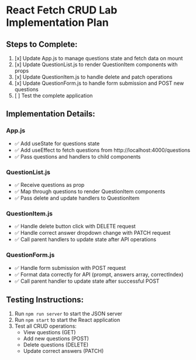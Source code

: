 # React Fetch CRUD Lab Implementation Plan

## Steps to Complete:

1. [x] Update App.js to manage questions state and fetch data on mount
2. [x] Update QuestionList.js to render QuestionItem components with props
3. [x] Update QuestionItem.js to handle delete and patch operations
4. [x] Update QuestionForm.js to handle form submission and POST new questions
5. [ ] Test the complete application

## Implementation Details:

### App.js
- ✅ Add useState for questions state
- ✅ Add useEffect to fetch questions from http://localhost:4000/questions
- ✅ Pass questions and handlers to child components

### QuestionList.js
- ✅ Receive questions as prop
- ✅ Map through questions to render QuestionItem components
- ✅ Pass delete and update handlers to QuestionItem

### QuestionItem.js
- ✅ Handle delete button click with DELETE request
- ✅ Handle correct answer dropdown change with PATCH request
- ✅ Call parent handlers to update state after API operations

### QuestionForm.js
- ✅ Handle form submission with POST request
- ✅ Format data correctly for API (prompt, answers array, correctIndex)
- ✅ Call parent handler to update state after successful POST

## Testing Instructions:
1. Run `npm run server` to start the JSON server
2. Run `npm start` to start the React application
3. Test all CRUD operations:
   - View questions (GET)
   - Add new questions (POST)
   - Delete questions (DELETE)
   - Update correct answers (PATCH)

